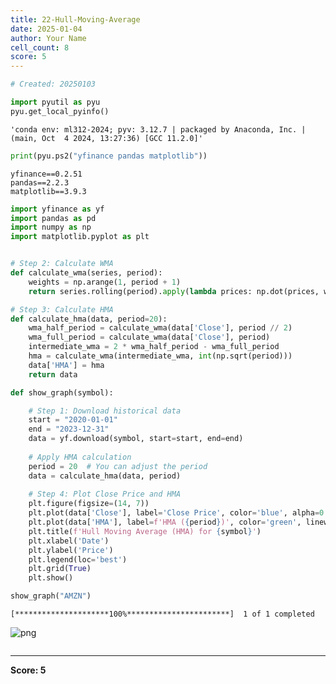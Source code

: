 ```yaml
---
title: 22-Hull-Moving-Average
date: 2025-01-04
author: Your Name
cell_count: 8
score: 5
---
```


```python
# Created: 20250103
```


```python
import pyutil as pyu
pyu.get_local_pyinfo()
```




    'conda env: ml312-2024; pyv: 3.12.7 | packaged by Anaconda, Inc. | (main, Oct  4 2024, 13:27:36) [GCC 11.2.0]'




```python
print(pyu.ps2("yfinance pandas matplotlib"))
```

    yfinance==0.2.51
    pandas==2.2.3
    matplotlib==3.9.3
    



```python
import yfinance as yf
import pandas as pd
import numpy as np
import matplotlib.pyplot as plt
```


```python

# Step 2: Calculate WMA
def calculate_wma(series, period):
    weights = np.arange(1, period + 1)
    return series.rolling(period).apply(lambda prices: np.dot(prices, weights) / weights.sum(), raw=True)

# Step 3: Calculate HMA
def calculate_hma(data, period=20):
    wma_half_period = calculate_wma(data['Close'], period // 2)
    wma_full_period = calculate_wma(data['Close'], period)
    intermediate_wma = 2 * wma_half_period - wma_full_period
    hma = calculate_wma(intermediate_wma, int(np.sqrt(period)))
    data['HMA'] = hma
    return data


```


```python
def show_graph(symbol):

    # Step 1: Download historical data
    start = "2020-01-01"
    end = "2023-12-31"
    data = yf.download(symbol, start=start, end=end)
    
    # Apply HMA calculation
    period = 20  # You can adjust the period
    data = calculate_hma(data, period)
    
    # Step 4: Plot Close Price and HMA
    plt.figure(figsize=(14, 7))
    plt.plot(data['Close'], label='Close Price', color='blue', alpha=0.6)
    plt.plot(data['HMA'], label=f'HMA ({period})', color='green', linewidth=2)
    plt.title(f'Hull Moving Average (HMA) for {symbol}')
    plt.xlabel('Date')
    plt.ylabel('Price')
    plt.legend(loc='best')
    plt.grid(True)
    plt.show()
```


```python
show_graph("AMZN")
```

    [*********************100%***********************]  1 of 1 completed



    
![png](/mlnotes/images/22-hull-moving-average_6_1.png)
    



```python

```


---
**Score: 5**